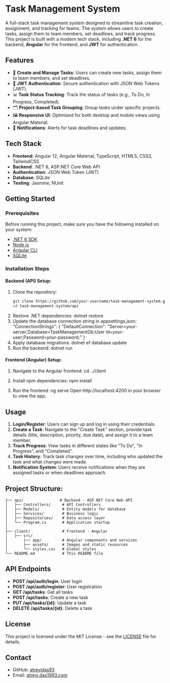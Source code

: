 # Task Management System

A full-stack task management system designed to streamline task creation, assignment, and tracking for teams. The system allows users to create tasks, assign them to team members, set deadlines, and track progress. This project is built with a modern tech stack, including **.NET 6** for the backend, **Angular** for the frontend, and **JWT** for authentication.

## Features
- 📝 **Create and Manage Tasks**: Users can create new tasks, assign them to team members, and set deadlines.
- 🔐 **JWT Authentication**: Secure authentication with JSON Web Tokens (JWT).
- 📊 **Task Status Tracking**: Track the status of tasks (e.g., To Do, In Progress, Completed).
- 🗂️ **Project-based Task Grouping**: Group tasks under specific projects.
- 🖼️ **Responsive UI**: Optimized for both desktop and mobile views using Angular Material.
- 🔔 **Notifications**: Alerts for task deadlines and updates.

## Tech Stack
- **Frontend**: Angular 12, Angular Material, TypeScript, HTML5, CSS3, TailwindCSS
- **Backend**: .NET 6, ASP.NET Core Web API
- **Authentication**: JSON Web Token (JWT)
- **Database**: SQLite
- **Testing**: Jasmine, NUnit

## Getting Started

### Prerequisites

Before running this project, make sure you have the following installed on your system:
- [.NET 6 SDK](https://dotnet.microsoft.com/en-us/download/dotnet/6.0)
- [Node.js](https://nodejs.org/en/)
- [Angular CLI](https://angular.io/cli)
- [SQLite](https://sqlitebrowser.org/)

### Installation Steps

#### Backend (API) Setup:
  1. Clone the repository:
     ```bash
     git clone https://github.com/your-username/task-management-system.git
     cd task-management-system/api
  2. Restore .NET dependencies:
     dotnet restore
  3. Update the database connection string in appsettings.json:
     "ConnectionStrings": {
        "DefaultConnection": "Server=your-server;Database=TaskManagementDb;User Id=your-user;Password=your-password;"
      }
  5. Apply database migrations:
     dotnet ef database update
  7. Run the backend:
     dotnet run

#### Frontend (Angular) Setup:
  1. Navigate to the Angular frontend:
     cd ../client

  3. Install npm dependencies:
     npm install

  5. Run the frontend:
     ng serve
     Open http://localhost:4200 in your browser to view the app.

## Usage
1. **Login/Register**: Users can sign up and log in using their credentials.
2. **Create a Task**: Navigate to the "Create Task" section, provide task details (title, description, priority, due date), and assign it to a team member.
3. **Track Progress**: View tasks in different states like "To Do", "In Progress", and "Completed".
4. **Task History**: Track task changes over time, including who updated the task and what changes were made.
5. **Notification System**: Users receive notifications when they are assigned tasks or when deadlines approach.
   
## Project Structure:
    
    ├── api/                # Backend - ASP.NET Core Web API
    │   ├── Controllers/     # API Controllers
    │   ├── Models/          # Entity models for database
    │   ├── Services/        # Business logic
    │   ├── Repositories/    # Data access layer
    │   └── Program.cs       # Application startup
    │
    ├── client/              # Frontend - Angular
    │   ├── src/
    │       ├── app/         # Angular components and services
    │       ├── assets/      # Images and static resources
    │       └── styles.css   # Global styles
    └── README.md            # This README file
     
## API Endpoints
- **POST /api/auth/login**: User login
- **POST /api/auth/register**: User registration
- **GET /api/tasks**: Get all tasks
- **POST /api/tasks**: Create a new task
- **PUT /api/tasks/{id}**: Update a task
- **DELETE /api/tasks/{id}**: Delete a task

## License
This project is licensed under the MIT License - see the [LICENSE](LICENSE) file for details.

## Contact
- GitHub: [atreyidas93](https://github.com/atreyidas93)
- Email: [atreyi.das1993.com](mailto:atreyi.das1993.com)
